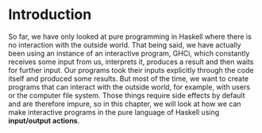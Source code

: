 # Introduction

So far, we have only looked at pure programming in Haskell where there is no interaction with the outside world. That being said, we have actually been using an instance of an interactive program, GHCi, which constantly receives some input from us, interprets it, produces a result and then waits for further input. Our programs took their inputs explicitly through the code itself and produced some results. But most of the time, we want to create programs that can interact with the outside world, for example, with users or the computer file system. Those things require side effects by default and are therefore impure, so in this chapter, we will look at how we can make interactive programs in the pure language of Haskell using **input/output actions**.
